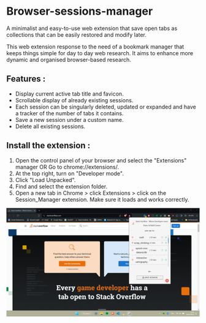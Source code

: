 # Browser-sessions-manager
A minimalist and easy-to-use web extension that save open tabs as collections that can be easily restored and modify later.

This web extension response to the need of a bookmark manager that keeps things simple for day to day web research.
It aims to enhance more dynamic and organised browser-based research.



## Features : 
* Display current active tab title and favicon.
* Scrollable display of already existing sessions.
* Each session can be singularly deleted, updated or expanded and have a tracker of the number of tabs it contains.
* Save a new session under a custom name.
* Delete all existing sessions.


## Install the extension :
1. Open the control panel of your browser and select the "Extensions" manager OR Go to chrome://extensions/.
2. At the top right, turn on "Developer mode".
4. Click "Load Unpacked".
5. Find and select the extension folder.
6. Open a new tab in Chrome > click Extensions > click on the Session_Manager extension. Make sure it loads and works correctly.

![](Screenshot_SessionManager.png)
